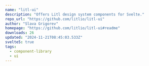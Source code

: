 ```yaml
---
name: "litl-ui"
description: "Offers Litl design system components for Svelte."
repo_url: "https://github.com/litlio/litl-ui"
author: "Slava Grigorev"
homepage: "https://github.com/litlio/litl-ui#readme"
downloads: 26
updated: "2024-11-21T08:45:03.533Z"
svelte5: true
tags: 
  - component-library
  - ui
---
```

